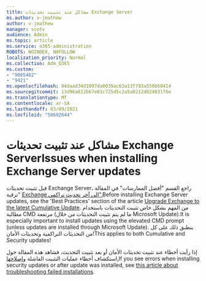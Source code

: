 ```yaml
---
title: مشاكل عند تثبيت تحديثات Exchange Server
ms.author: v-jmathew
author: v-jmathew
manager: scotv
audience: Admin
ms.topic: article
ms.service: o365-administration
ROBOTS: NOINDEX, NOFOLLOW
localization_priority: Normal
ms.collection: Adm_O365
ms.custom:
- "9005482"
- "9421"
ms.openlocfilehash: 04daad34d1097da0039ac63a13f793a550b68414
ms.sourcegitcommit: 13d96a612b67e01c725d5c2a5a0212d824031f6e
ms.translationtype: MT
ms.contentlocale: ar-SA
ms.lasthandoff: 03/09/2021
ms.locfileid: "50692644"
---
```

# <a name="issues-when-installing-exchange-server-updates"></a><span data-ttu-id="28cd7-102">مشاكل عند تثبيت تحديثات Exchange Server</span><span class="sxs-lookup"><span data-stu-id="28cd7-102">Issues when installing Exchange Server updates</span></span>

<span data-ttu-id="28cd7-103">قبل تثبيت تحديثات Exchange Server، راجع القسم "أفضل الممارسات" في المقالة "ترقية [Exchange إلى آخر تحديث تراكمي".](https://docs.microsoft.com/Exchange/plan-and-deploy/install-cumulative-updates)</span><span class="sxs-lookup"><span data-stu-id="28cd7-103">Before installing Exchange Server updates, see the 'Best Practices' section of the article [Upgrade Exchange to the latest Cumulative Update](https://docs.microsoft.com/Exchange/plan-and-deploy/install-cumulative-updates).</span></span> <span data-ttu-id="28cd7-104">من المهم بشكل خاص تثبيت التحديثات باستخدام مطالبة CMD مرتفعة (ما لم يتم تثبيت التحديثات من خلال Microsoft Update).</span><span class="sxs-lookup"><span data-stu-id="28cd7-104">It is especially important to install updates using the elevated CMD prompt (unless updates are installed through Microsoft Update).</span></span> <span data-ttu-id="28cd7-105">ينطبق ذلك على كل من التحديثات التراكمية وتحديثات الأمان!</span><span class="sxs-lookup"><span data-stu-id="28cd7-105">This applies to both Cumulative and Security updates!</span></span>

<span data-ttu-id="28cd7-106">إذا رأيت أخطاء عند تثبيت تحديثات الأمان أو بعد تثبيت التحديث، فشاهد هذه المقالة حول استكشاف أخطاء عمليات التثبيت الفاشلة [وإصلاحها.](https://aka.ms/exupdatefaq)</span><span class="sxs-lookup"><span data-stu-id="28cd7-106">If you see errors when installing security updates or after update was installed, see [this article about troubleshooting failed installations](https://aka.ms/exupdatefaq).</span></span>
